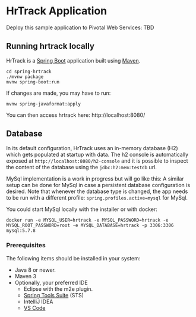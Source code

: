 # HrTrack Application 
Deploy this sample application to Pivotal Web Services:
TBD

## Running hrtrack locally
HrTrack is a [Spring Boot](https://spring.io/guides/gs/spring-boot) application built using [Maven](https://spring.io/guides/gs/maven/).

```
cd spring-hrtrack
./mvnw package
mvnw spring-boot:run
```

If changes are made, you may have to run:
```
mvnw spring-javaformat:apply
```
You can then access hrtrack here: http://localhost:8080/


## Database 

In its default configuration, HrTrack uses an in-memory database (H2) which
gets populated at startup with data. The h2 console is automatically exposed at `http://localhost:8080/h2-console`
and it is possible to inspect the content of the database using the `jdbc:h2:mem:testdb` url.
 
MySql implementation is a work in progress but will go like this: 
A similar setup can be done for MySql in case a persistent database configuration is desired.
Note that whenever the database type is changed, the app needs to be run with a different profile: `spring.profiles.active=mysql` for MySql.

You could start MySql locally with the installer or with docker:

```
docker run -e MYSQL_USER=hrtrack -e MYSQL_PASSWORD=hrtrack -e MYSQL_ROOT_PASSWORD=root -e MYSQL_DATABASE=hrtrack -p 3306:3306 mysql:5.7.8
```

### Prerequisites
The following items should be installed in your system:
* Java 8 or newer.
* Maven 3 
* Optionally, your preferred IDE 
  * Eclipse with the m2e plugin.
  * [Spring Tools Suite](https://spring.io/tools) (STS)
  * IntelliJ IDEA
  * [VS Code](https://code.visualstudio.com)

